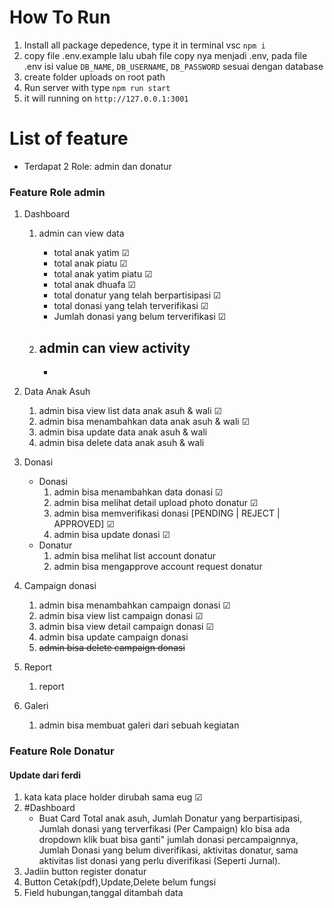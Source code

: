 # How To Run

1. Install all package depedence, type it in terminal vsc `npm i`
2. copy file .env.example lalu ubah file copy nya menjadi .env, pada file .env isi value `DB_NAME`, `DB_USERNAME`, `DB_PASSWORD` sesuai dengan database
3. create folder uploads on root path
4. Run server with type `npm run start`
5. it will running on `http://127.0.0.1:3001`

# List of feature

- Terdapat 2 Role: admin dan donatur

### Feature Role admin

1. Dashboard

   1. admin can view data

      - total anak yatim &#9745;
      - total anak piatu &#9745;
      - total anak yatim piatu &#9745;
      - total anak dhuafa &#9745;
      - total donatur yang telah berpartisipasi &#9745;
      - total donasi yang telah terverifikasi &#9745;
      - Jumlah donasi yang belum terverifikasi &#9745;

   1. ## admin can view activity

      -

1. Data Anak Asuh
   1. admin bisa view list data anak asuh & wali &#9745;
   1. admin bisa menambahkan data anak asuh & wali &#9745;
   1. admin bisa update data anak asuh & wali
   1. admin bisa delete data anak asuh & wali
1. Donasi
   - Donasi
     1. admin bisa menambahkan data donasi &#9745;
     1. admin bisa melihat detail upload photo donatur &#9745;
     1. admin bisa memverifikasi donasi [PENDING | REJECT | APPROVED] &#9745;
     1. admin bisa update donasi &#9745;
   - Donatur
     1. admin bisa melihat list account donatur
     1. admin bisa mengapprove account request donatur
1. Campaign donasi
   1. admin bisa menambahkan campaign donasi &#9745;
   1. admin bisa view list campaign donasi &#9745;
   1. admin bisa view detail campaign donasi &#9745;
   1. admin bisa update campaign donasi
   1. <s>admin bisa delete campaign donasi</s>
1. Report
   1. report
1. Galeri
   1. admin bisa membuat galeri dari sebuah kegiatan

### Feature Role Donatur

#### Update dari ferdi

1. kata kata place holder dirubah sama eug &#9745;
2. #Dashboard
   - Buat Card Total anak asuh, Jumlah Donatur yang berpartisipasi,
     Jumlah donasi yang terverfikasi (Per Campaign) klo bisa ada dropdown klik buat bisa ganti" jumlah donasi percampaignnya,
     Jumlah Donasi yang belum diverifikasi,
     aktivitas donatur, sama aktivitas list donasi yang perlu diverifikasi (Seperti Jurnal).
3. Jadiin button register donatur
4. Button Cetak(pdf),Update,Delete belum fungsi
5. Field hubungan,tanggal ditambah data
